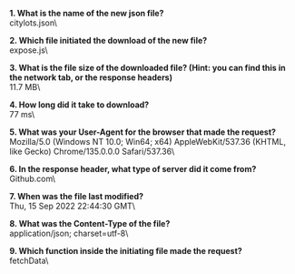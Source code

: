 
**1. What is the name of the new json file?**\
citylots.json\\

**2. Which file initiated the download of the new file?**\
expose.js\\

**3. What is the file size of the downloaded file? (Hint: you can find this in the network tab, or the response headers)**\
11.7 MB\\

**4. How long did it take to download?**\
77 ms\\
 
**5. What was your User-Agent for the browser that made the request?**\
Mozilla/5.0 (Windows NT 10.0; Win64; x64) AppleWebKit/537.36 (KHTML, like Gecko) Chrome/135.0.0.0 Safari/537.36\\

**6. In the response header, what type of server did it come from?**\
Github.com\\

**7. When was the file last modified?**\
Thu, 15 Sep 2022 22:44:30 GMT\\

**8. What was the Content-Type of the file?**\
application/json; charset=utf-8\\

**9. Which function inside the initiating file made the request?**\
fetchData\\
